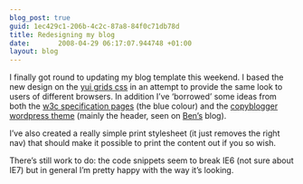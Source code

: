 ```yaml
---
blog_post: true
guid: 1ec429c1-206b-4c2c-87a8-84f0c71db78d
title: Redesigning my blog
date:       2008-04-29 06:17:07.944748 +01:00
layout: blog
---
```


I finally got round to updating my blog template this weekend. I based
the new design on the [yui grids
css](http://developer.yahoo.com/yui/grids/) in an attempt to provide the
same look to users of different browsers. In addition I’ve ‘borrowed’
some ideas from both the [w3c specification
pages](http://www.w3.org/TR/xhtml1/) (the blue colour) and the
[copyblogger wordpress
theme](http://www.pearsonified.com/theme/copyblogger/) (mainly the
header, seen on [Ben’s](http://www.techbelly.com) blog).

I’ve also created a really simple print stylesheet (it just removes the
right nav) that should make it possible to print the content out if you
so wish.

There’s still work to do: the code snippets seem to break IE6 (not sure
about IE7) but in general I’m pretty happy with the way it’s looking.
